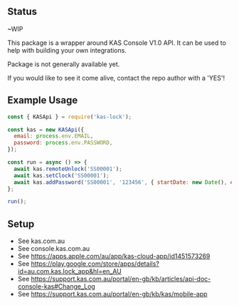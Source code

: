 ## Status

~WIP

This package is a wrapper around KAS Console V1.0 API. It can be used to help with building your own integrations.

Package is not generally available yet.

If you would like to see it come alive, contact the repo author with a 'YES'!

## Example Usage

```js
const { KASApi } = require('kas-lock');

const kas = new KASApi({
  email: process.env.EMAIL,
  password: process.env.PASSWORD,
});

const run = async () => {
  await kas.remoteUnlock('SS00001');
  await kas.setClock('SS00001');
  await kas.addPassword('SS00001', '123456', { startDate: new Date(), endDate: new Date() });
};

run();
```

## Setup

- See kas.com.au
- See console.kas.com.au
- See https://apps.apple.com/au/app/kas-cloud-app/id1451573269
- See https://play.google.com/store/apps/details?id=au.com.kas.lock_app&hl=en_AU
- See https://support.kas.com.au/portal/en-gb/kb/articles/api-doc-console-kas#Change_Log
- See https://support.kas.com.au/portal/en-gb/kb/kas/mobile-app
